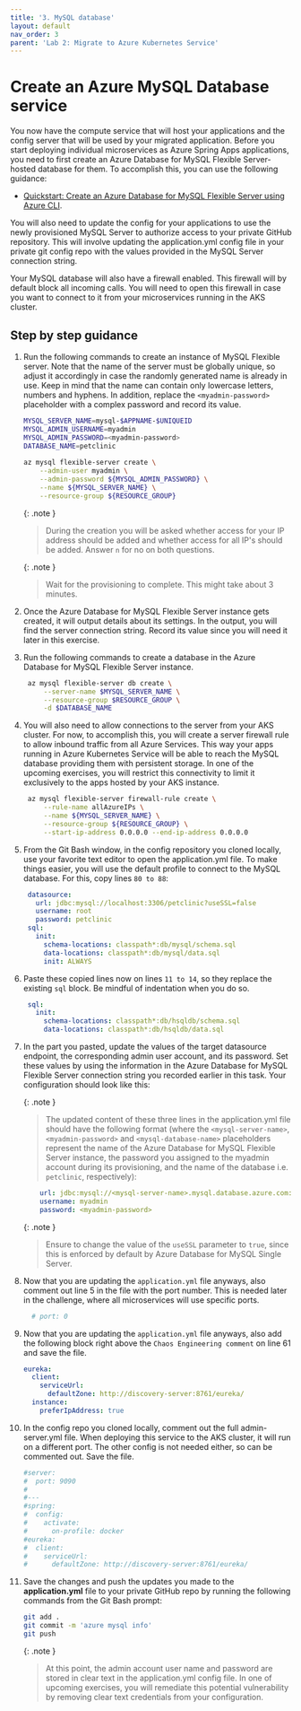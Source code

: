```yaml
---
title: '3. MySQL database'
layout: default
nav_order: 3
parent: 'Lab 2: Migrate to Azure Kubernetes Service'
---
```


# Create an Azure MySQL Database service

You now have the compute service that will host your applications and the config server that will be used by your migrated application. Before you start deploying individual microservices as Azure Spring Apps applications, you need to first create an Azure Database for MySQL Flexible Server-hosted database for them. To accomplish this, you can use the following guidance:

- [Quickstart: Create an Azure Database for MySQL Flexible Server using Azure CLI](https://learn.microsoft.com/azure/mysql/flexible-server/quickstart-create-server-cli).

You will also need to update the config for your applications to use the newly provisioned MySQL Server to authorize access to your private GitHub repository. This will involve updating the application.yml config file in your private git config repo with the values provided in the MySQL Server connection string.

Your MySQL database will also have a firewall enabled. This firewall will by default block all incoming calls. You will need to open this firewall in case you want to connect to it from your microservices running in the AKS cluster.

## Step by step guidance

1. Run the following commands to create an instance of MySQL Flexible server. Note that the name of the server must be globally unique, so adjust it accordingly in case the randomly generated name is already in use. Keep in mind that the name can contain only lowercase letters, numbers and hyphens. In addition, replace the `<myadmin-password>` placeholder with a complex password and record its value.

   ```bash
   MYSQL_SERVER_NAME=mysql-$APPNAME-$UNIQUEID
   MYSQL_ADMIN_USERNAME=myadmin
   MYSQL_ADMIN_PASSWORD=<myadmin-password>
   DATABASE_NAME=petclinic
      
   az mysql flexible-server create \
       --admin-user myadmin \
       --admin-password ${MYSQL_ADMIN_PASSWORD} \
       --name ${MYSQL_SERVER_NAME} \
       --resource-group ${RESOURCE_GROUP} 
   ```

   {: .note }
   > During the creation you will be asked whether access for your IP address should be added and whether access for all IP's should be added. Answer `n` for no on both questions.
   
   {: .note }
   > Wait for the provisioning to complete. This might take about 3 minutes.

1. Once the Azure Database for MySQL Flexible Server instance gets created, it will output details about its settings. In the output, you will find the server connection string. Record its value since you will need it later in this exercise.

1. Run the following commands to create a database in the Azure Database for MySQL Flexible Server instance.

   ```bash
    az mysql flexible-server db create \
        --server-name $MYSQL_SERVER_NAME \
        --resource-group $RESOURCE_GROUP \
        -d $DATABASE_NAME
   ```

1. You will also need to allow connections to the server from your AKS cluster. For now, to accomplish this, you will create a server firewall rule to allow inbound traffic from all Azure Services. This way your apps running in Azure Kubernetes Service will be able to reach the MySQL database providing them with persistent storage. In one of the upcoming exercises, you will restrict this connectivity to limit it exclusively to the apps hosted by your AKS instance.

   ```bash
    az mysql flexible-server firewall-rule create \
        --rule-name allAzureIPs \
        --name ${MYSQL_SERVER_NAME} \
        --resource-group ${RESOURCE_GROUP} \
        --start-ip-address 0.0.0.0 --end-ip-address 0.0.0.0
   ```

1. From the Git Bash window, in the config repository you cloned locally, use your favorite text editor to open the application.yml file. To make things easier, you will use the default profile to connect to the MySQL database. For this, copy lines `80 to 88`:

   ```yml
    datasource:
      url: jdbc:mysql://localhost:3306/petclinic?useSSL=false
      username: root
      password: petclinic
    sql:
      init:
        schema-locations: classpath*:db/mysql/schema.sql
        data-locations: classpath*:db/mysql/data.sql
        init: ALWAYS
   ```

1. Paste these copied lines now on lines `11 to 14`, so they replace the existing `sql` block. Be mindful of indentation when you do so.

   ```yml
    sql:
      init:
        schema-locations: classpath*:db/hsqldb/schema.sql
        data-locations: classpath*:db/hsqldb/data.sql
   ```

1. In the part you pasted, update the values of the target datasource endpoint, the corresponding admin user account, and its password. Set these values by using the information in the Azure Database for MySQL Flexible Server connection string you recorded earlier in this task. Your configuration should look like this:

   {: .note }
   > The updated content of these three lines in the application.yml file should have the following format (where the `<mysql-server-name>`, `<myadmin-password>` and `<mysql-database-name>` placeholders represent the name of the Azure Database for MySQL Flexible Server instance, the password you assigned to the myadmin account during its provisioning, and the name of the database i.e. `petclinic`, respectively):

   ```yaml
       url: jdbc:mysql://<mysql-server-name>.mysql.database.azure.com:3306/<mysql-database-name>?useSSL=true
       username: myadmin
       password: <myadmin-password>
   ```

   {: .note }
   > Ensure to change the value of the `useSSL` parameter to `true`, since this is enforced by default by Azure Database for MySQL Single Server.

1. Now that you are updating the `application.yml` file anyways, also comment out line 5 in the file with the port number. This is needed later in the challenge, where all microservices will use specific ports.

   ```yml
     # port: 0
   ```

1. Now that you are updating the `application.yml` file anyways, also add the following block right above the `Chaos Engineering comment` on line 61 and save the file.
  
   ```yml
   eureka:
     client:
       serviceUrl:
         defaultZone: http://discovery-server:8761/eureka/
     instance:
       preferIpAddress: true
   ```

1. In the config repo you cloned locally, comment out the full admin-server.yml file. When deploying this service to the AKS cluster, it will run on a different port. The other config is not needed either, so can be commented out. Save the file.
  
   ```yml
   #server:
   #  port: 9090
   #
   #---
   #spring:
   #  config:
   #    activate:
   #      on-profile: docker
   #eureka:
   #  client:
   #    serviceUrl:
   #      defaultZone: http://discovery-server:8761/eureka/
   ```
  
1. Save the changes and push the updates you made to the **application.yml** file to your private GitHub repo by running the following commands from the Git Bash prompt:

   ```bash
   git add .
   git commit -m 'azure mysql info'
   git push
   ```

   {: .note }
   > At this point, the admin account user name and password are stored in clear text in the application.yml config file. In one of upcoming exercises, you will remediate this potential vulnerability by removing clear text credentials from your configuration.

